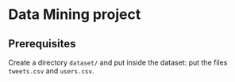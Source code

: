 # Data Mining project

## Prerequisites
Create a directory ``dataset/`` and put inside the dataset: put the files ``tweets.csv`` and ``users.csv``.

